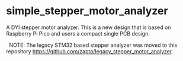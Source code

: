 # simple_stepper_motor_analyzer
A DYI stepper motor analyzer. This is a new design that is based on Raspberry Pi Pico and users a compact single PCB design.  

&nbsp;
NOTE: The legacy STM32 based stepper analyzer was moved to this repository https://github.com/zapta/legacy_stepper_motor_analyzer.
